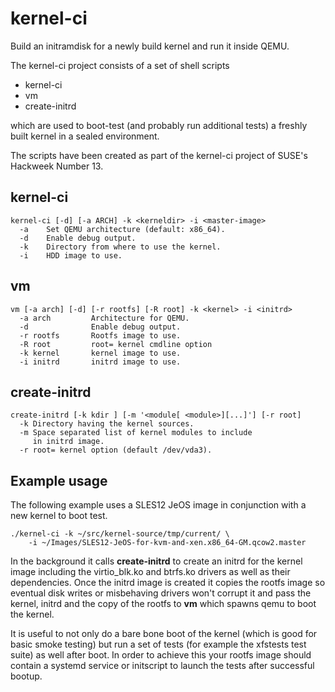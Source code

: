 # kernel-ci
Build an initramdisk for a newly build kernel and run it inside QEMU.

The kernel-ci project consists of a set of shell scripts

* kernel-ci
* vm
* create-initrd

which are used to boot-test (and probably run additional tests) a freshly
built kernel in a sealed environment.

The scripts have been created as part of the kernel-ci project of SUSE's
Hackweek Number 13.

## kernel-ci
```
kernel-ci [-d] [-a ARCH] -k <kerneldir> -i <master-image>
  -a	Set QEMU architecture (default: x86_64).
  -d	Enable debug output.
  -k	Directory from where to use the kernel.
  -i	HDD image to use.
```
## vm
```
vm [-a arch] [-d] [-r rootfs] [-R root] -k <kernel> -i <initrd>
  -a arch         Architecture for QEMU.
  -d              Enable debug output.
  -r rootfs       Rootfs image to use.
  -R root         root= kernel cmdline option
  -k kernel       kernel image to use.
  -i initrd       initrd image to use.
```

## create-initrd
```
create-initrd [-k kdir ] [-m '<module[ <module>][...]'] [-r root]
  -k Directory having the kernel sources.
  -m Space separated list of kernel modules to include
     in initrd image.
  -r root= kernel option (default /dev/vda3).
```

## Example usage
The following example uses a SLES12 JeOS image in conjunction with a new
kernel to boot test.

```
./kernel-ci -k ~/src/kernel-source/tmp/current/ \
	-i ~/Images/SLES12-JeOS-for-kvm-and-xen.x86_64-GM.qcow2.master
```

In the background it calls **create-initrd** to create an initrd for the
kernel image including the virtio_blk.ko and btrfs.ko drivers as well as their
dependencies. Once the initrd image is created it copies the rootfs image so
eventual disk writes or misbehaving drivers won't corrupt it and pass the
kernel, initrd and the copy of the rootfs to **vm** which spawns qemu to
boot the kernel.

It is useful to not only do a bare bone boot of the kernel (which is good for
basic smoke testing) but run a set of tests (for example the xfstests test
suite) as well after boot. In order to achieve this your rootfs image should
contain a systemd service or initscript to launch the tests after successful
bootup.

